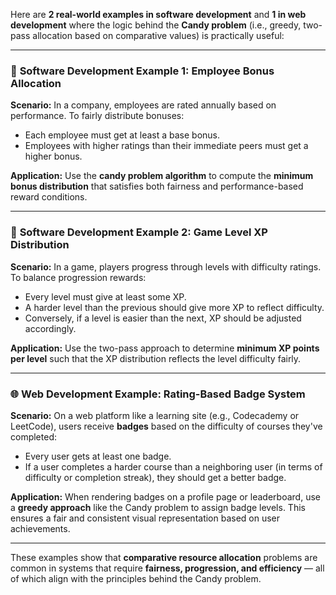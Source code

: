 Here are **2 real-world examples in software development** and **1 in web development** where the logic behind the **Candy problem** (i.e., greedy, two-pass allocation based on comparative values) is practically useful:

---

### 🧠 **Software Development Example 1: Employee Bonus Allocation**

**Scenario:**
In a company, employees are rated annually based on performance. To fairly distribute bonuses:

* Each employee must get at least a base bonus.
* Employees with higher ratings than their immediate peers must get a higher bonus.

**Application:**
Use the **candy problem algorithm** to compute the **minimum bonus distribution** that satisfies both fairness and performance-based reward conditions.

---

### 🧠 **Software Development Example 2: Game Level XP Distribution**

**Scenario:**
In a game, players progress through levels with difficulty ratings. To balance progression rewards:

* Every level must give at least some XP.
* A harder level than the previous should give more XP to reflect difficulty.
* Conversely, if a level is easier than the next, XP should be adjusted accordingly.

**Application:**
Use the two-pass approach to determine **minimum XP points per level** such that the XP distribution reflects the level difficulty fairly.

---

### 🌐 **Web Development Example: Rating-Based Badge System**

**Scenario:**
On a web platform like a learning site (e.g., Codecademy or LeetCode), users receive **badges** based on the difficulty of courses they've completed:

* Every user gets at least one badge.
* If a user completes a harder course than a neighboring user (in terms of difficulty or completion streak), they should get a better badge.

**Application:**
When rendering badges on a profile page or leaderboard, use a **greedy approach** like the Candy problem to assign badge levels. This ensures a fair and consistent visual representation based on user achievements.

---

These examples show that **comparative resource allocation** problems are common in systems that require **fairness, progression, and efficiency** — all of which align with the principles behind the Candy problem.
